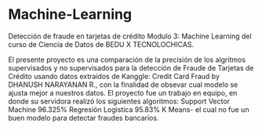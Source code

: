# Machine-Learning
Detección de fraude en tarjetas de crédito
Modulo 3: Machine Learning del curso de Ciencia de Datos de BEDU X TECNOLOCHICAS.

El presente proyecto es una comparación de la precisión de los algritmos supervisados y no supervisados para la detección de Fraude de Tarjetas de Crédito usando datos extraidos de Kanggle: Credit Card Fraud by DHANUSH NARAYANAN R., con la finalidad de obsevar cual modelo se ajusta mejor a nuestros datos.
El proyecto fue un trabajo en equipo, en donde su servidora realizó los siguientes algoritmos:
Support Vector Machine 96.325%
Regresión Logistica 95.83%
K Means- el cual no fue un buen modelo para detectar fraudes bancarios.
